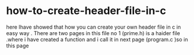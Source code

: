 # how-to-create-header-file-in-c
here Ihave showed that how you can create your own header file in c in easy way .
There are two pages in this file no 1 (prime.h) is a haider file .where i have created a function and i call it in next page (program.c )so in this page 

